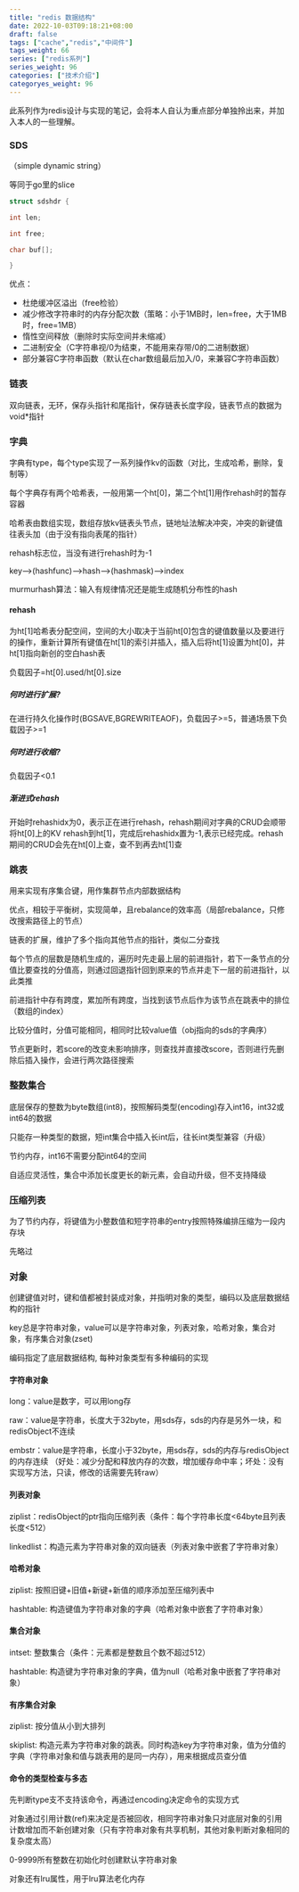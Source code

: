 ```yaml
---
title: "redis 数据结构"
date: 2022-10-03T09:18:21+08:00
draft: false
tags: ["cache","redis","中间件"]
tags_weight: 66
series: ["redis系列"]
series_weight: 96
categories: ["技术介绍"]
categoryes_weight: 96
---
```



此系列作为redis设计与实现的笔记，会将本人自认为重点部分单独拎出来，并加入本人的一些理解。

### SDS 

（simple dynamic string）

等同于go里的slice

```c
struct sdshdr {

int len;

int free;

char buf[];

}
```



优点：

- 杜绝缓冲区溢出（free检验）
- 减少修改字符串时的内存分配次数（策略：小于1MB时，len=free，大于1MB时，free=1MB）
- 惰性空间释放（删除时实际空间并未缩减）
- 二进制安全（C字符串视/0为结束，不能用来存带/0的二进制数据）
- 部分兼容C字符串函数（默认在char数组最后加入/0，来兼容C字符串函数）

 

### 链表

双向链表，无环，保存头指针和尾指针，保存链表长度字段，链表节点的数据为void*指针

 

### 字典

字典有type，每个type实现了一系列操作kv的函数（对比，生成哈希，删除，复制等）

每个字典存有两个哈希表，一般用第一个ht[0]，第二个ht[1]用作rehash时的暂存容器

哈希表由数组实现，数组存放kv链表头节点，链地址法解决冲突，冲突的新键值往表头加（由于没有指向表尾的指针）

rehash标志位，当没有进行rehash时为-1



key-->(hashfunc)-->hash-->(hashmask)-->index

 

murmurhash算法：输入有规律情况还是能生成随机分布性的hash

 

#### rehash

为ht[1]哈希表分配空间，空间的大小取决于当前ht[0]包含的键值数量以及要进行的操作，重新计算所有键值在ht[1]的索引并插入，插入后将ht[1]设置为ht[0]，并ht[1]指向新创的空白hash表

负载因子=ht[0].used/ht[0].size

##### 何时进行扩展?

在进行持久化操作时(BGSAVE,BGREWRITEAOF)，负载因子>=5，普通场景下负载因子>=1

##### 何时进行收缩?

负载因子<0.1

 

##### 渐进式rehash

开始时rehashidx为0，表示正在进行rehash，rehash期间对字典的CRUD会顺带将ht[0]上的KV rehash到ht[1]，完成后rehashidx置为-1,表示已经完成。rehash期间的CRUD会先在ht[0]上查，查不到再去ht[1]查

 

### 跳表

用来实现有序集合键，用作集群节点内部数据结构

优点，相较于平衡树，实现简单，且rebalance的效率高（局部rebalance，只修改搜索路径上的节点）

链表的扩展，维护了多个指向其他节点的指针，类似二分查找

每个节点的层数是随机生成的，遍历时先走最上层的前进指针，若下一条节点的分值比要查找的分值高，则通过回退指针回到原来的节点并走下一层的前进指针，以此类推

前进指针中存有跨度，累加所有跨度，当找到该节点后作为该节点在跳表中的排位（数组的index）

比较分值时，分值可能相同，相同时比较value值（obj指向的sds的字典序）

节点更新时，若score的改变未影响排序，则查找并直接改score，否则进行先删除后插入操作，会进行两次路径搜索

 

### 整数集合

底层保存的整数为byte数组(int8)，按照解码类型(encoding)存入int16，int32或int64的数据

只能存一种类型的数据，短int集合中插入长int后，往长int类型兼容（升级）

节约内存，int16不需要分配int64的空间

自适应灵活性，集合中添加长度更长的新元素，会自动升级，但不支持降级

 

### 压缩列表

为了节约内存，将键值为小整数值和短字符串的entry按照特殊编排压缩为一段内存块

先略过

 

### 对象

创建键值对时，键和值都被封装成对象，并指明对象的类型，编码以及底层数据结构的指针

key总是字符串对象，value可以是字符串对象，列表对象，哈希对象，集合对象，有序集合对象(zset)

编码指定了底层数据结构, 每种对象类型有多种编码的实现

 

 

#### 字符串对象

long：value是数字，可以用long存

raw：value是字符串，长度大于32byte，用sds存，sds的内存是另外一块，和redisObject不连续

embstr：value是字符串，长度小于32byte，用sds存，sds的内存与redisObject的内存连续 （好处：减少分配和释放内存的次数，增加缓存命中率；坏处：没有实现写方法，只读，修改的话需要先转raw）

 

#### 列表对象

ziplist：redisObject的ptr指向压缩列表（条件：每个字符串长度<64byte且列表长度<512）

linkedlist：构造元素为字符串对象的双向链表（列表对象中嵌套了字符串对象）

 

#### 哈希对象

ziplist: 按照旧键+旧值+新键+新值的顺序添加至压缩列表中

hashtable: 构造键值为字符串对象的字典（哈希对象中嵌套了字符串对象）

 

 

#### 集合对象

intset: 整数集合（条件：元素都是整数且个数不超过512）

hashtable: 构造键为字符串对象的字典，值为null（哈希对象中嵌套了字符串对象）

 

#### 有序集合对象

ziplist: 按分值从小到大排列

skiplist: 构造元素为字符串对象的跳表。同时构造key为字符串对象，值为分值的字典（字符串对象和值与跳表用的是同一内存），用来根据成员查分值

 

#### 命令的类型检查与多态

先判断type支不支持该命令，再通过encoding决定命令的实现方式

 

对象通过引用计数(ref)来决定是否被回收，相同字符串对象只对底层对象的引用计数增加而不新创建对象（只有字符串对象有共享机制，其他对象判断对象相同的复杂度太高）

0-9999所有整数在初始化时创建默认字符串对象

 

对象还有lru属性，用于lru算法老化内存
